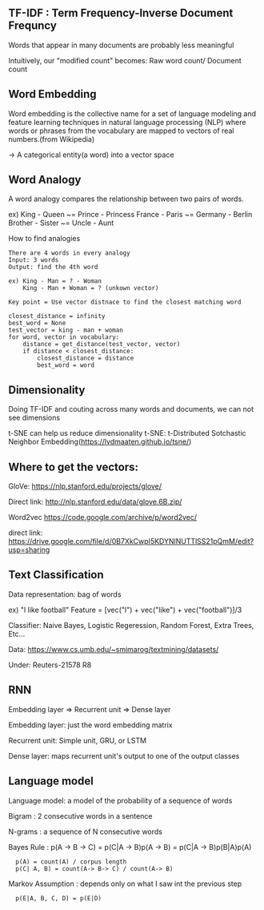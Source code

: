 ## TF-IDF : Term Frequency-Inverse Document Frequncy

Words that appear in many documents are probably less meaningful

Intuitively, our "modified count" becomes: Raw word count/ Document count

## Word Embedding

Word embedding is the collective name for a set of language modeling and feature learning techniques in natural language processing (NLP) where words or phrases from the vocabulary are mapped to vectors of real numbers.(from Wikipedia)

-> A categorical entity(a word) into a vector space

## Word Analogy

A word analogy compares the relationship between two pairs of words. 

   ex) King - Queen ~= Prince - Princess
       France - Paris ~= Germany - Berlin
       Brother - Sister ~= Uncle - Aunt


How to find analogies 

    There are 4 words in every analogy
    Input: 3 words
    Output: find the 4th word
    
    ex) King - Man = ? - Woman
        King - Man + Woman = ? (unkown vector)
        
    Key point = Use vector distnace to find the closest matching word
    
    closest_distance = infinity
    best_word = None
    test_vector = king - man + woman
    for word, vector in vocabulary:
        distance = get_distance(test_vector, vector)
        if distance < closest_distance:
            closest_distance = distance
            best_word = word
            

## Dimensionality

Doing TF-IDF and couting across many words and documents, we can not see dimensions

t-SNE can help us reduce dimensionality
    t-SNE: t-Distributed Sotchastic Neighbor Embedding(https://lvdmaaten.github.io/tsne/)
    

## Where to get the vectors:

GloVe: https://nlp.stanford.edu/projects/glove/

Direct link: http://nlp.stanford.edu/data/glove.6B.zip/

Word2vec https://code.google.com/archive/p/word2vec/

direct link: https://drive.google.com/file/d/0B7XkCwpI5KDYNlNUTTlSS21pQmM/edit?usp=sharing


## Text Classification

Data representation: bag of words

ex) "I like football"
    Feature = [vec("I") + vec("like") + vec("football")]/3
    
Classifier: 
   Naive Bayes,
   Logistic Regeression,
   Random Forest,
   Extra Trees,
   Etc...
   
 Data: https://www.cs.umb.edu/~smimarog/textmining/datasets/
 
 Under: Reuters-21578 R8

 ## RNN

 Embedding layer => Recurrent unit => Dense layer

 Embedding layer: just the word embedding matrix

 Recurrent unit: Simple unit, GRU, or LSTM

 Dense layer: maps recurrent unit's output to one of the output classes

## Language model

Language model: a model of the probability of a sequence of words

Bigram : 2 consecutive words in a sentence

N-grams : a sequence of N consecutive words

Bayes Rule : p(A -> B -> C) = p(C|A -> B)p(A -> B) = p(C|A -> B)p(B|A)p(A)

      p(A) = count(A) / corpus length
      p(C| A, B) = count(A-> B-> C) / count(A-> B)

Markov Assumption : depends only on what I saw int the previous step

      p(E|A, B, C, D) = p(E|D)
      

